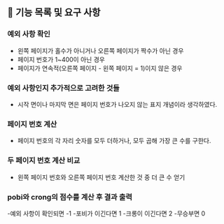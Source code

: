 ## 🚀 기능 목록 및 요구 사항

### 예외 사항 확인
- 왼쪽 페이지가 홀수가 아니거나 오른쪽 페이지가 짝수가 아닌 경우
- 페이지 번호가 1~400이 아닌 경우
- 페이지가 연속적(오른쪽 페이지 - 왼쪽 페이지 = 1)이지 않은 경우

### 예외 사항인지 추가적으로 고려한 것들
- 시작 면이나 마지막 면은 페이지 번호가 나오지 않는 표지 개념이라 생각하였다. 

### 페이지 번호 계산
- 페이지 번호의 각 자리 숫자를 모두 더하거나, 모두 곱해 가장 큰 수를 구한다.

### 두 페이지 번호 계산 비교
- 왼쪽 페이지 번호와 오른쪽 페이지 번호 계산한 것 중 더 큰 수 얻기

### pobi와 crong의 점수를 계산 후 결과 출력
-예외 사항이 확인되면 -1
-포비가 이긴다면 1
-크롱이 이긴다면 2
-무승부면 0